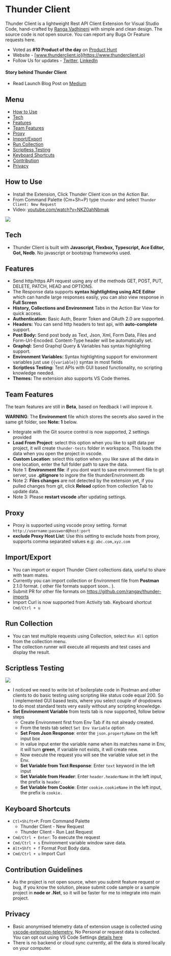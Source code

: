 # Thunder Client
Thunder Client is a lightweight Rest API Client Extension for Visual Studio Code, hand-crafted by [Ranga Vadhineni](https://twitter.com/ranga_vadhineni) with simple and clean design. The source code is not open source. You can report any Bugs Or Feature requests here.

* Voted as **#10 Product of the day** on [Product Hunt](https://www.producthunt.com/posts/thunder-client)
* Website - [www.thunderclient.io](https://www.thunderclient.io)
* Follow Us for updates - [Twitter](https://twitter.com/thunder_client), [LinkedIn](https://www.linkedin.com/company/thunderclient/)

#### Story behind Thunder Client
* Read Launch Blog Post on [Medium](https://rangav.medium.com/thunder-client-alternative-to-postman-68ee0c9486d6)

## Menu
* [How to Use](#usage)
* [Tech](#tech)
* [Features](#features)
* [Team Features](#team)
* [Proxy](#proxy)
* [Import/Export](#import)
* [Run Collection](#runcol)
* [Scriptless Testing](#testing)
* [Keyboard Shortcuts](#keyboard)
* [Contribution](#contribution)
* [Privacy](#privacy)


<a name="usage"></a>
## How to Use
* Install the Extension, Click Thunder Client icon on the Action Bar.
* From Command Palette (Cm+Sh+P) type ``thunder`` and select ``Thunder Client: New Request``
* Video: [youtube.com/watch?v=NKZ0ahNbmak](https://www.youtube.com/watch?v=NKZ0ahNbmak)

![](images/thunder-client.gif)

<a name="tech"></a>
## Tech
* Thunder Client is built with **Javascript, Flexbox, Typescript, Ace Editor, Got, Nedb**. No javascript or bootstrap frameworks used.

<a name="features"></a>
## Features
* Send http/https API request using any of the methods GET, POST, PUT, DELETE, PATCH, HEAD and OPTIONS.
* The Response data supports **syntax hightlighting using ACE Editor** which can handle large responses easily, you can also view response in **Full Screen**
* **History, Collections and Environment** Tabs in the Action Bar View for quick access.
* **Authentication:** Basic Auth, Bearer Token and OAuth 2.0 are supported.
* **Headers:** You can send http headers to test api, with **auto-complete** support.
* **Post Body:** Send post body as Text, Json, Xml, Form Data, Files and Form-Url-Encoded. Content-Type header will be automatically set.
* **Graphql:** Send Graphql Query & Variables has syntax highlighting support.
* **Environment Variables:** Syntax highlighting support for environment variables just use `{{variable}}` syntax in most fields
* **Scriptless Testing:** Test APIs with GUI based functionality, no scripting knowledge needed.
* **Themes:** The extension also supports VS Code themes.

<a name="team"></a>
## Team Features
The team features are still in **Beta**, based on feedback I will improve it.

**WARNING**: The **Environment** file which stores the secrets also saved in the same git folder, see **Note: 1** below.

* Integrate with the Git source control is now supported, 2 settings provided
* **Load From Project**: select this option when you like to spilt data per project, it will create `thunder-tests` folder in workspace. This loads the data when you open the project in vscode.
* **Custom Location**: select this option when you like save all the data in one location, enter the full folder path to save the data.
* Note 1: **Environment file**: if you dont want to save environment file to git server, use **.gitignore** to ingore the file thunderEnvironment.db
* Note 2: **Files changes** are not detected by the extension yet, if you pulled changes from git, click **Reload** option from collection Tab to update data.
* Note 3: Please **restart vscode** after updating settings.

<a name="proxy"></a>
## Proxy
* Proxy is supported using vscode proxy setting. format `http://username:password@host:port` 
* **exclude Proxy Host List**: Use this setting to exclude hosts from proxy, supports comma separated values e.g: `abc.com,xyz.com`

<a name="import"></a>
## Import/Export
* You can import or export Thunder Client collections data, useful to share with team mates.
* Currently you can import collection or Environment file from **Postman** 2.1.0 format. ( other file formats support soon.. ).
* Submit PR for other file formats on https://github.com/rangav/thunder-imports
* Import Curl is now supported from Activity tab. Keyboard shortcut `Cmd/Ctrl + u`

<a name="runcol"></a>
## Run Collection
* You can test multiple requests using Collection, select `Run All` option from the collection menu.
* The collection runner will execute all requests and test cases and display the result.

<a name="testing"></a>
## Scriptless Testing
![](https://github.com/rangav/thunder-client-support/blob/master/images/thunder-client-tests.png?raw=true)

* I noticed we need to write lot of boilerplate code in Postman and other clients to do basic testing using scripting like status code equal 200. So I implemented GUI based tests, where you select couple of dropdowns to do most standard tests very easily without any scripting knowledge.
* **Set Environment Variable** from tests tab is now supported, follow below steps
  * Create Environment first from Env Tab if its not already created.
  * From the tests tab select `Set Env Variable` option
  * **Set From Json Response**: enter the `json.propertyName`  on the left input box
  * In value input enter the variable name when its matches name in Env, it will turn **green**, if variable not exists, it will create new.
  * Now execute the request you will see the variable value set in the Env.
  * **Set Variable from Text Response**: Enter `text` keyword in the left input
  * **Set Variable from Header**: Enter `header.headerName` in the left input, the prefix is `header.`
  * **Set Variable from Cookie**: Enter `cookie.cookieName` in the left input, the prefix is `cookie.`


<a name="keyboard"></a>
## Keyboard Shortcuts
* `Ctl+Shift+P`: From Command Palette
  * Thunder Client - New Request 
  * Thunder Client - Run Last Request
* `Cmd/Ctrl + Enter`: To execute the request
* `Cmd/Ctrl + s` Environment variable window save data.
* `Alt+Shft + f` Format Post Body data.
* `Cmd/Ctrl + u` Import Curl

<a name="contribution"></a>
## Contribution Guidelines
* As the project is not open source, when you submit feature request or bug, if you know the solution, please submit code sample or a sample project in **node or .Net**, so it will be faster for me to integrate into main project. 

<a name="privacy"></a>
## Privacy
* Basic anonymised telemetry data of extension usage is collected using [vscode-extension-telemetry](https://github.com/Microsoft/vscode-extension-telemetry), No Personal or request data is collected. You can opt out using VS Code Settings [details here](https://code.visualstudio.com/docs/getstarted/telemetry)
* There is no backend or cloud sync currently, all the data is stored locally on your computer.


